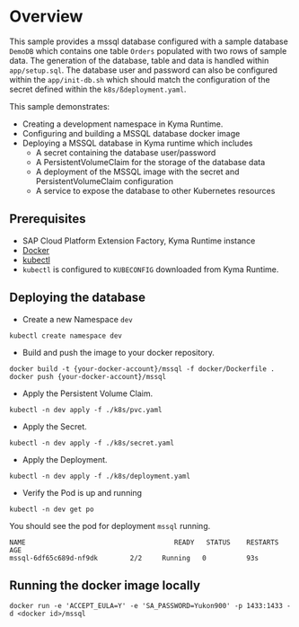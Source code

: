 # Overview

This sample provides a mssql database configured with a sample database `DemoDB` which contains one table `Orders` populated with two rows of sample data. The generation of the database, table and data is handled within `app/setup.sql`. The database user and password can also be configured within the `app/init-db.sh` which should match the configuration of the secret defined within the `k8s/ßdeployment.yaml`.

This sample demonstrates:

- Creating a development namespace in Kyma Runtime.
- Configuring and building a MSSQL database docker image
- Deploying a MSSQL database in Kyma runtime which includes
  - A secret containing the database user/password
  - A PersistentVolumeClaim for the storage of the database data
  - A deployment of the MSSQL image with the secret and PersistentVolumeClaim configuration
  - A service to expose the database to other Kubernetes resources

## Prerequisites

- SAP Cloud Platform Extension Factory, Kyma Runtime instance
- [Docker](https://www.docker.com/)
- [kubectl](https://kubernetes.io/docs/tasks/tools/install-kubectl/)
- `kubectl` is configured to `KUBECONFIG` downloaded from Kyma Runtime.

## Deploying the database

- Create a new Namespace `dev`

```shell script
kubectl create namespace dev
```

- Build and push the image to your docker repository.

```shell script
docker build -t {your-docker-account}/mssql -f docker/Dockerfile .
docker push {your-docker-account}/mssql
```

- Apply the Persistent Volume Claim.

```shell script
kubectl -n dev apply -f ./k8s/pvc.yaml
```

- Apply the Secret.

```shell script
kubectl -n dev apply -f ./k8s/secret.yaml
```

- Apply the Deployment.

```shell script
kubectl -n dev apply -f ./k8s/deployment.yaml
```

- Verify the Pod is up and running

```shell script
kubectl -n dev get po
```

You should see the pod for deployment `mssql` running.

```shell script
NAME                                     READY   STATUS    RESTARTS   AGE
mssql-6df65c689d-nf9dk        2/2     Running   0          93s
```

## Running the docker image locally

```shell script
docker run -e 'ACCEPT_EULA=Y' -e 'SA_PASSWORD=Yukon900' -p 1433:1433 -d <docker id>/mssql
```
